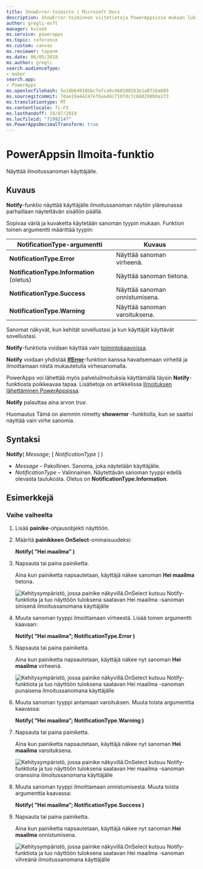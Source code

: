 ```yaml
---
title: ShowError-toiminto | Microsoft Docs
description: ShowError-toiminnon viitetietoja PowerAppsissa mukaan lukien syntaksi ja esimerkkejä
author: gregli-msft
manager: kvivek
ms.service: powerapps
ms.topic: reference
ms.custom: canvas
ms.reviewer: tapanm
ms.date: 06/05/2018
ms.author: gregli
search.audienceType:
- maker
search.app:
- PowerApps
ms.openlocfilehash: 5e18b64910bbc7efca8c460100163e1a0716a089
ms.sourcegitcommit: 7dae19a44247ef6aad4c718fdc7c68d298b0a1f3
ms.translationtype: MT
ms.contentlocale: fi-FI
ms.lasthandoff: 10/07/2019
ms.locfileid: "71992147"
ms.PowerAppsDecimalTransform: true
---
```

# <a name="notify-function-in-powerapps"></a>PowerAppsin Ilmoita-funktio
Näyttää ilmoitussanoman käyttäjälle.

## <a name="description"></a>Kuvaus
**Notify**-funktio näyttää käyttäjälle ilmoitussanoman näytön yläreunassa parhaillaan näytettävän sisällön päällä.  

Sopivaa väriä ja kuvaketta käytetään sanoman tyypin mukaan.   Funktion toinen argumentti määrittää tyypin:

| NotificationType-argumentti | Kuvaus |
| --- | --- |
| **NotificationType.Error** | Näyttää sanoman virheenä. |
| **NotificationType.Information** (oletus) | Näyttää sanoman tietona.  |
| **NotificationType.Success** | Näyttää sanoman onnistumisena. |
| **NotificationType.Warning** | Näyttää sanoman varoituksena. |

Sanomat näkyvät, kun kehität sovellustasi ja kun käyttäjät käyttävät sovellustasi.

**Notify**-funktiota voidaan käyttää vain [toimintokaavoissa](../working-with-formulas-in-depth.md).

**Notify** voidaan yhdistää [**IfError**](function-iferror.md)-funktion kanssa havaitsemaan virheitä ja ilmoittamaan niistä mukautetulla virhesanomalla.

PowerApps voi lähettää myös palveluilmoituksia käyttämällä täysin **Notify**-funktiosta poikkeavaa tapaa.  Lisätietoja on artikkelissa [Ilmoituksen lähettäminen PowerAppsissa](../add-notifications.md).

**Notify** palauttaa aina arvon *true*.

Huomautus Tämä on aiemmin nimetty **showerror** -funktiolla, kun se saattoi näyttää vain virhe sanomia.

## <a name="syntax"></a>Syntaksi
**Notify**( *Message*; [ *NotificationType* ] )

* *Message* – Pakollinen.  Sanoma, joka näytetään käyttäjälle.
* *NotificationType* – Valinnainen.  Näytettävän sanoman tyyppi edellä olevasta taulukosta.  Oletus on **NotificationType.Information**.  

## <a name="examples"></a>Esimerkkejä

### <a name="step-by-step"></a>Vaihe vaiheelta

1. Lisää **painike**-ohjausobjekti näyttöön.

2. Määritä **painikkeen** **OnSelect**-ominaisuudeksi:

    **Notify( ”Hei maailma” )**

3. Napsauta tai paina painiketta.  

    Aina kun painiketta napsautetaan, käyttäjä näkee sanoman **Hei maailma** tietona.

    ![Kehitysympäristö, jossa painike näkyvillä.OnSelect kutsuu Notify-funktiota ja tuo näyttöön tuloksena saatavan Hei maailma -sanoman sinisenä ilmoitussanomana käyttäjälle](media/function-showerror/hello-world.png)

4. Muuta sanoman tyyppi ilmoittamaan virheestä.  Lisää toinen argumentti kaavaan:

    **Notify( ”Hei maailma”; NotificationType.Error )**

5. Napsauta tai paina painiketta.

    Aina kun painiketta napsautetaan, käyttäjä näkee nyt sanoman **Hei maailma** virheenä.

    ![Kehitysympäristö, jossa painike näkyvillä.OnSelect kutsuu Notify-funktiota ja tuo näyttöön tuloksena saatavan Hei maailma -sanoman punaisena ilmoitussanomana käyttäjälle](media/function-showerror/hello-world-error.png)

4. Muuta sanoman tyyppi antamaan varoituksen.  Muuta toista argumenttia kaavassa:

    **Notify( ”Hei maailma”; NotificationType.Warning )**

5. Napsauta tai paina painiketta.

    Aina kun painiketta napsautetaan, käyttäjä näkee nyt sanoman **Hei maailma** varoituksena.

    ![Kehitysympäristö, jossa painike näkyvillä.OnSelect kutsuu Notify-funktiota ja tuo näyttöön tuloksena saatavan Hei maailma -sanoman oranssina ilmoitussanomana käyttäjälle](media/function-showerror/hello-world-warning.png)

4. Muuta sanoman tyyppi ilmoittamaan onnistumisesta.  Muuta toista argumenttia kaavassa:

    **Notify( ”Hei maailma”; NotificationType.Success )**

5. Napsauta tai paina painiketta.

    Aina kun painiketta napsautetaan, käyttäjä näkee nyt sanoman **Hei maailma** onnistumisena.

    ![Kehitysympäristö, jossa painike näkyvillä.OnSelect kutsuu Notify-funktiota ja tuo näyttöön tuloksena saatavan Hei maailma -sanoman vihreänä ilmoitussanomana käyttäjälle](media/function-showerror/hello-world-success.png)
